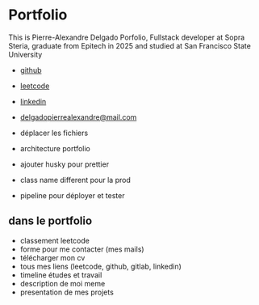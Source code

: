 # Portfolio

This is Pierre-Alexandre Delgado Porfolio, Fullstack developer at Sopra Steria, graduate from Epitech in 2025 and studied at San Francisco State University

- [github](https://github.com/TheRealPad)
- [leetcode](https://leetcode.com/u/delgadopierrealexandre/)
- [linkedin](https://www.linkedin.com/in/pierre-alexandre-delgado/)
- [delgadopierrealexandre@mail.com](mailto:delgadopierrealexandre@mail.com)


- déplacer les fichiers
- architecture portfolio
- ajouter husky pour prettier
- class name different pour la prod
- pipeline pour déployer et tester


## dans le portfolio

- classement leetcode
- forme pour me contacter (mes mails)
- télécharger mon cv
- tous mes liens (leetcode, github, gitlab, linkedin)
- timeline études et travail
- description de moi meme
- presentation de mes projets
